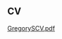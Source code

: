 ## CV

[//]: #(GREGADDEDEND)
[GregorySCV.pdf](https://github.com/akademsubotnik/akademsubotnik.github.io/files/11579091/GregorySCV.pdf)
